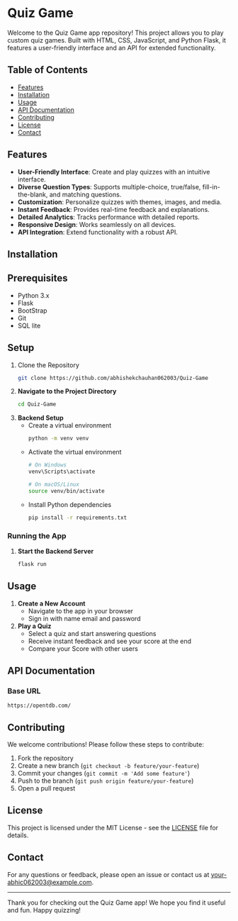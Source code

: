 
# Quiz Game

Welcome to the Quiz Game app repository! This project allows you to play custom quiz games. Built with HTML, CSS, JavaScript, and Python Flask, it features a user-friendly interface and an API for extended functionality.

## Table of Contents

- [Features](#features)
- [Installation](#installation)
- [Usage](#usage)
- [API Documentation](#api-documentation)
- [Contributing](#contributing)
- [License](#license)
- [Contact](#contact)

## Features

- **User-Friendly Interface**: Create and play quizzes with an intuitive interface.
- **Diverse Question Types**: Supports multiple-choice, true/false, fill-in-the-blank, and matching questions.
- **Customization**: Personalize quizzes with themes, images, and media.
- **Instant Feedback**: Provides real-time feedback and explanations.
- **Detailed Analytics**: Tracks performance with detailed reports.
- **Responsive Design**: Works seamlessly on all devices.
- **API Integration**: Extend functionality with a robust API.

## Installation

## Prerequisites

- Python 3.x
- Flask
- BootStrap
- Git
- SQL lite

## Setup

1. Clone the Repository
   ```sh
   git clone https://github.com/abhishekchauhan062003/Quiz-Game
   ```
2. **Navigate to the Project Directory**
   ```sh
   cd Quiz-Game
   ```
3. **Backend Setup**
   - Create a virtual environment
     ```sh
     python -m venv venv
     ```
   - Activate the virtual environment
     ```sh
     # On Windows
     venv\Scripts\activate

     # On macOS/Linux
     source venv/bin/activate
     ```
   - Install Python dependencies
     ```sh
     pip install -r requirements.txt
     ```


### Running the App

1. **Start the Backend Server**
   ```sh
   flask run
   ```


## Usage

1. **Create a New Account**
   - Navigate to the app in your browser
   - Sign in with name email and password
2. **Play a Quiz**
   - Select a quiz and start answering questions
   - Receive instant feedback and see your score at the end
   - Compare your Score with other users

## API Documentation

### Base URL
```
https://opentdb.com/
```



## Contributing

We welcome contributions! Please follow these steps to contribute:

1. Fork the repository
2. Create a new branch (`git checkout -b feature/your-feature`)
3. Commit your changes (`git commit -m 'Add some feature'`)
4. Push to the branch (`git push origin feature/your-feature`)
5. Open a pull request

## License

This project is licensed under the MIT License - see the [LICENSE](LICENSE) file for details.

## Contact

For any questions or feedback, please open an issue or contact us at [your-abhic062003@example.com](mailto:abhic062003@example.com).

---

Thank you for checking out the Quiz Game app! We hope you find it useful and fun. Happy quizzing!
